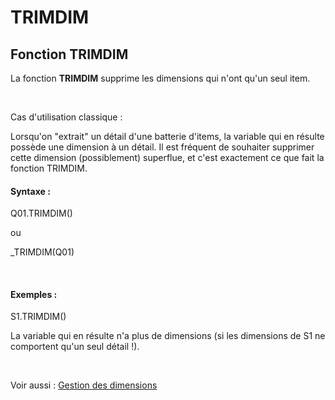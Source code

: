 # TRIMDIM

## Fonction TRIMDIM

La fonction **TRIMDIM** supprime les dimensions qui n'ont qu'un seul item.&nbsp;

&nbsp;

Cas d'utilisation classique :

Lorsqu'on "extrait" un détail d'une batterie d'items, la variable qui en résulte possède une dimension à un détail. Il est fréquent de souhaiter supprimer cette dimension (possiblement) superflue, et c'est exactement ce que fait la fonction TRIMDIM.

#### Syntaxe :&nbsp;

Q01.TRIMDIM()

ou

\_TRIMDIM(Q01)

&nbsp;

#### Exemples :

S1.TRIMDIM()

La variable qui en résulte n'a plus de dimensions (si les dimensions de S1 ne comportent qu'un seul détail \!).

&nbsp;

Voir aussi : [Gestion des dimensions](<Gererlesdimensionsdesvariables1.md>)

&nbsp;

&nbsp;

